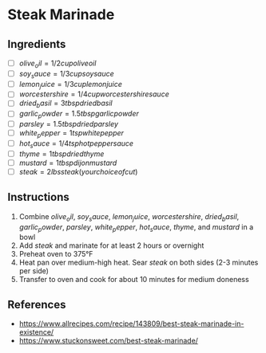 # Steak Marinade

## Ingredients

- [ ] $olive_oil = 1/2 cup olive oil$ 
- [ ] $soy_sauce = 1/3 cup soy sauce$
- [ ] $lemon_juice = 1/3 cup lemon juice$
- [ ] $worcestershire = 1/4 cup worcestershire sauce$
- [ ] $dried_basil = 3tbsp dried basil$
- [ ] $garlic_powder = 1.5tbsp garlic powder$
- [ ] $parsley = 1.5tbsp dried parsley$
- [ ] $white_pepper = 1tsp white pepper$
- [ ] $hot_sauce = 1/4tsp hot pepper sauce$
- [ ] $thyme = 1tbsp dried thyme$
- [ ] $mustard = 1tbsp dijon mustard$
- [ ] $steak = 2 lbs steak (your choice of cut)$

## Instructions

1. Combine $olive_oil$, $soy_sauce$, $lemon_juice$, $worcestershire$, $dried_basil$, $garlic_powder$, $parsley$, $white_pepper$, $hot_sauce$, $thyme$, and $mustard$ in a bowl
2. Add $steak$ and marinate for at least 2 hours or overnight
3. Preheat oven to 375°F
4. Heat pan over medium-high heat. Sear $steak$ on both sides (2-3 minutes per side)
5. Transfer to oven and cook for about 10 minutes for medium doneness

## References
* https://www.allrecipes.com/recipe/143809/best-steak-marinade-in-existence/
* https://www.stuckonsweet.com/best-steak-marinade/
